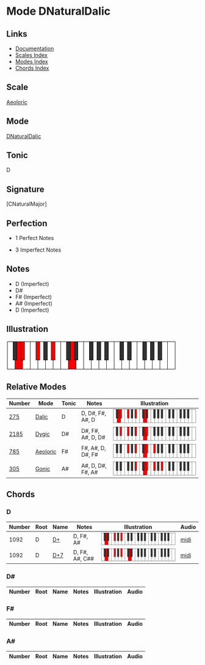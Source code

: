 # Mode DNaturalDalic

## Links

- [Documentation](index.md)
- [Scales Index](Scales.md)
- [Modes Index](Modes.md)
- [Chords Index](Chords.md)

## Scale

[Aeoloric](ScaleAeoloric.md)

## Mode

[DNaturalDalic](ModeDNaturalDalic.md)

## Tonic

D

## Signature

[CNaturalMajor]

## Perfection

 - 1 Perfect Notes

 - 3 Imperfect Notes

## Notes

- D (Imperfect)
- D#
- F# (Imperfect)
- A# (Imperfect)
- D (Imperfect)

## Illustration

![DNaturalDalic](ModeDNaturalDalic.png)

## Relative Modes

| Number | Mode | Tonic | Notes | Illustration |
|--------|------|-------|-------|--------------|
| [275](https://ianring.com/musictheory/scales/275) | [Dalic](ModeDalic.md) | D | D, D#, F#, A#, D | ![DNaturalDalic](ModeDNaturalDalic.png) |
| [2185](https://ianring.com/musictheory/scales/2185) | [Dygic](ModeDygic.md) | D# | D#, F#, A#, D, D# | ![DSharpDygic](ModeDSharpDygic.png) |
| [785](https://ianring.com/musictheory/scales/785) | [Aeoloric](ModeAeoloric.md) | F# | F#, A#, D, D#, F# | ![FSharpAeoloric](ModeFSharpAeoloric.png) |
| [305](https://ianring.com/musictheory/scales/305) | [Gonic](ModeGonic.md) | A# | A#, D, D#, F#, A# | ![ASharpGonic](ModeASharpGonic.png) |

## Chords

### D

| Number | Root | Name | Notes | Illustration | Audio |
|--------|------|------|-------|--------------|-------|
| 1092 | D | [D+](ChordDNaturalAugmented.md) | D, F#, A# | ![D+](ChordDNaturalAugmentedRootPosition.png) | [midi](ChordDNaturalAugmentedRootPosition.mid) |
| 1092 | D | [D+7](ChordDNaturalAugmentedAugmentedSeventh.md) | D, F#, A#, C## | ![D+7](ChordDNaturalAugmentedAugmentedSeventhRootPosition.png) | [midi](ChordDNaturalAugmentedAugmentedSeventhRootPosition.mid) |

### D#

| Number | Root | Name | Notes | Illustration | Audio |
|--------|------|------|-------|--------------|-------|

### F#

| Number | Root | Name | Notes | Illustration | Audio |
|--------|------|------|-------|--------------|-------|

### A#

| Number | Root | Name | Notes | Illustration | Audio |
|--------|------|------|-------|--------------|-------|

